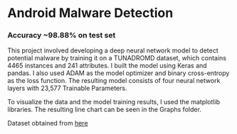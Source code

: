 # Android Malware Detection

### Accuracy ~98.88% on test set

This project involved developing a deep neural network model to detect potential malware by training it on a TUNADROMD dataset, which contains 4465 instances and 241 attributes. I built the model using Keras and pandas. I also used ADAM as the model optimizer and binary cross-entropy as the loss function. The resulting model consists of four neural network layers with 23,577 Trainable Parameters. 

To visualize the data and the model training results, I used the matplotlib libraries. The resulting line chart can be seen in the Graphs folder.

Dataset obtained from [here](https://www.kaggle.com/datasets/joebeachcapital/tuandromd)